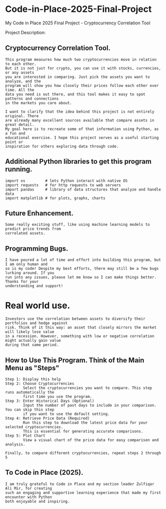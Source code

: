 # Code-in-Place-2025-Final-Project
My Code in Place 2025 Final Project - Cryptocurrency Correlation Tool

Project Description:

## Cryptocurrency Correlation Tool.
    This program measures how much two cryptocurrencies move in relation to each other.
    But it is not just for crypto, you can use it with stocks, currencies, or any assets
    you are interested in comparing. Just pick the assets you want to analyze, and the
    program will show you how closely their prices follow each other over time. All the
    data you need is out there, and this tool makes it easy to spot patterns and connections
    in the markets you care about.

    I want to clarify that the idea behind this project is not entirely original. There
    are already many excellent sources available that compare assets in great detail.
    My goal here is to recreate some of that information using Python, as a fun and
    educational exercise. I hope this project serves as a useful starting point or
    inspiration for others exploring data through code.

## Additional Python libraries to get this program running.
    import os         # lets Python interact with native OS
    import requests   # for http requests to web servers
    import pandas     # library of data structures that analyze and handle data
    import matplotlib # for plots, graphs, charts

## Future Enhancement.
    Some really exciting stuff, like using machine learning models to predict price trends from
    correlated assets.

## Programming Bugs.
    I have poured a lot of time and effort into building this program, but I am only human and
    so is my code! Despite my best efforts, there may still be a few bugs lurking around. If you
    run into any issues, please let me know so I can make things better. Thanks for your
    understanding and support!

# Real world use.
    Investors use the correlation between assets to diversify their portfolios and hedge against
    risk. Think of it this way: an asset that closely mirrors the market will likely lose value
    in a recession. However, something with low or negative correlation might actually gain value
    during that same period.

## How to Use This Program. Think of the Main Menu as "Steps"

    Step 1: Display this help
    Step 2: Choose Cryptocurrencies
            Select the cryptocurrencies you want to compare. This step runs automatically the
            first time you use the program.
    Step 3: Enter Historical Days (Optional)
            Input the number of past days to include in your comparison. You can skip this step
            if you want to use the default setting.
    Step 4: Retrieve Price Data (Required)
            Run this step to download the latest price data for your selected cryptocurrencies.
            This is essential for generating accurate comparisons.
    Step 5: Plot Chart
            View a visual chart of the price data for easy comparison and analysis.

    Finally, to compare different cryptocurrencies, repeat steps 2 through 5

## To Code in Place (2025).
    I am truly grateful to Code in Place and my section leader Zulfiqar Ali Mir, for creating
    such an engaging and supportive learning experience that made my first encounter with Python
    both enjoyable and inspiring.

